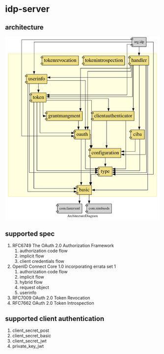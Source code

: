 # idp-server

## architecture

![architecture](./architecture.svg)

## supported spec

1. RFC6749 The OAuth 2.0 Authorization Framework
   1. authorization code flow
   2. implicit flow
   3. client credentials flow
2. OpenID Connect Core 1.0 incorporating errata set 1
   1. authorization code flow
   2. implicit flow
   3. hybrid flow
   4. request object
   5. userinfo
3. RFC7009 OAuth 2.0 Token Revocation
4. RFC7662 OAuth 2.0 Token Introspection

## supported client authentication

1. client_secret_post
2. client_secret_basic
3. client_secret_jwt
4. private_key_jwt

